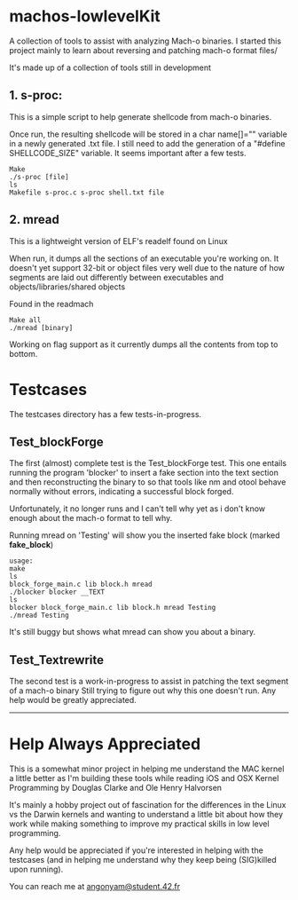 # machos-lowlevelKit

A collection of tools to assist with analyzing Mach-o binaries. I started this project mainly to learn
about reversing and patching mach-o format files/

It's made up of a collection of tools still in development

## 1. s-proc:
This is a simple script to help generate shellcode from mach-o binaries.

Once run, the resulting shellcode will be stored in a char name[]="" variable in a newly generated .txt
file.
I still need to add the generation of a "#define SHELLCODE_SIZE" variable. It seems important after a few
tests.
```
Make
./s-proc [file]
ls
Makefile s-proc.c s-proc shell.txt file
```
## 2. mread
This is a lightweight version of ELF's readelf found on Linux

When run, it dumps all the sections of an executable you're working on.
It doesn't yet support 32-bit or object files very well due to the nature of how segments are 
laid out differently between executables and objects/libraries/shared objects

Found in the readmach
```
Make all
./mread [binary]
```
Working on flag support as it currently dumps all the contents from top to bottom.

# Testcases

The testcases directory has a few tests-in-progress. 

## Test_blockForge

The first (almost) complete test is the Test_blockForge test. This one entails running the program 'blocker'
to insert a fake section into the text section and then reconstructing the binary to so that tools like
nm and otool behave normally without errors, indicating a successful block forged.

Unfortunately, it no longer runs and I can't tell why yet as i don't know enough about the mach-o format
 to tell why.

Running mread on 'Testing' will show you the inserted fake block (marked __fake_block__)
```
usage:
make
ls
block_forge_main.c lib block.h mread
./blocker blocker __TEXT
ls
blocker block_forge_main.c lib block.h mread Testing
./mread Testing
```

It's still buggy but shows what mread can show you about a binary.

## Test_Textrewrite

The second test is a work-in-progress to assist in patching the text segment of a mach-o binary
Still trying to figure out why this one doesn't run. 
Any help would be greatly appreciated.

-----------------------------------------------------------------------------------------------------------------


# Help Always Appreciated

This is a somewhat minor project in helping me understand the MAC kernel a little better as I'm building these tools
while reading iOS and OSX Kernel Programming by Douglas Clarke and Ole Henry Halvorsen 



It's mainly a hobby project out of fascination for the differences in the Linux vs the Darwin kernels and wanting to
understand a little bit about how they work while making something to improve my practical skills in low level
programming.

Any help would be appreciated if you're interested in helping with the testcases (and in helping me understand why
they keep being (SIG)killed upon running). 

You can reach me at angonyam@student.42.fr























 
 
 


